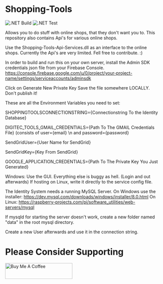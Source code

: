 # Shopping-Tools
![.NET Build](https://github.com/kevin-mueller/Shopping-Tools/workflows/.NET%20Build/badge.svg?branch=master)
![.NET Test](https://github.com/kevin-mueller/Shopping-Tools/workflows/.NET%20Test/badge.svg?branch=master)

Allows you to do stuff with online shops, that they don't want you to.
This repository also contains Api's for various online shops.

Use the Shopping-Tools-Api-Services.dll as an interface to the online shops. Currently the Api's are very limited. Fell free to contribute. :)


In order to build and run this on your own server, install the Admin SDK credentials json file from your Firebase Console.
https://console.firebase.google.com/u/0/project/your-project-name/settings/serviceaccounts/adminsdk

Click on Generate New Private Key
Save the file somewhere LOCALLY. Don't publish it!

These are all the Environment Variables you need to set:

SHOPPINGTOOLSCONNECTIONSTRING={Connectionstring To the Identity Database}

DIGITEC_TOOLS_GMAIL_CREDENTIALS={Path To The GMAIL Credentials File} (consists of user={email} \n and password={password}

SendGridUser={User Name for SendGrid}

SendGridKey={Key From SendGrid}

GOOGLE_APPLICATION_CREDENTIALS={Path To The Private Key You Just Generated}


Windows: Use the GUI. Everything else is buggy as hell. (Login and out afterwards)
If hosting on Linux, write it directly to the service config file.

The Identity System needs a running MySQL Server.
On Windows use the installer: https://dev.mysql.com/downloads/windows/installer/8.0.html
On Linux: https://raspberry-projects.com/pi/software_utilities/web-servers/mysql

If mysqld for starting the server doesn't work, create a new folder named "data" in the root mysql directory.

Create a new User afterwards and use it in the connection string.

# Please Consider Supporting
<a href="https://www.buymeacoffee.com/KevinMueller" target="_blank"><img src="https://cdn.buymeacoffee.com/buttons/default-orange.png" alt="Buy Me A Coffee" style="height: 51px !important;width: 217px !important;" ></a>
